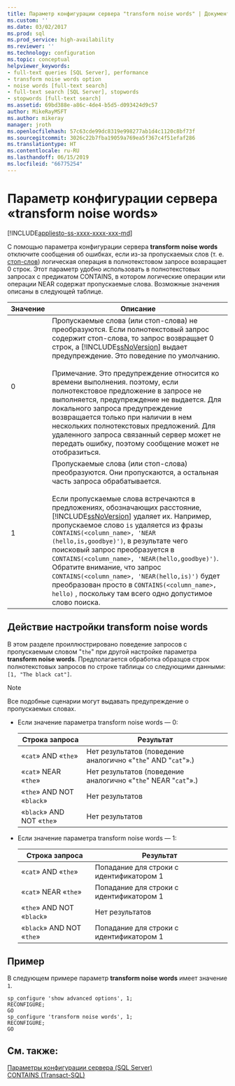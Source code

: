```yaml
---
title: Параметр конфигурации сервера "transform noise words" | Документы Майкрософт
ms.custom: ''
ms.date: 03/02/2017
ms.prod: sql
ms.prod_service: high-availability
ms.reviewer: ''
ms.technology: configuration
ms.topic: conceptual
helpviewer_keywords:
- full-text queries [SQL Server], performance
- transform noise words option
- noise words [full-text search]
- full-text search [SQL Server], stopwords
- stopwords [full-text search]
ms.assetid: 69bd388e-a86c-4de4-b5d5-d093424d9c57
author: MikeRayMSFT
ms.author: mikeray
manager: jroth
ms.openlocfilehash: 57c63cde99dc8319e998277ab1d4c1120c8bf73f
ms.sourcegitcommit: 3026c22b7fba19059a769ea5f367c4f51efaf286
ms.translationtype: HT
ms.contentlocale: ru-RU
ms.lasthandoff: 06/15/2019
ms.locfileid: "66775254"
---
```

# <a name="transform-noise-words-server-configuration-option"></a>Параметр конфигурации сервера «transform noise words»
[!INCLUDE[appliesto-ss-xxxx-xxxx-xxx-md](../../includes/appliesto-ss-xxxx-xxxx-xxx-md.md)]

  С помощью параметра конфигурации сервера **transform noise words** отключите сообщения об ошибках, если из-за пропускаемых слов (т. е. [стоп-слов](../../relational-databases/search/configure-and-manage-stopwords-and-stoplists-for-full-text-search.md)) логическая операция в полнотекстовом запросе возвращает 0 строк. Этот параметр удобно использовать в полнотекстовых запросах с предикатом CONTAINS, в котором логические операции или операции NEAR содержат пропускаемые слова. Возможные значения описаны в следующей таблице.  
  
|Значение|Описание|  
|-----------|-----------------|  
|0|Пропускаемые слова (или стоп-слова) не преобразуются. Если полнотекстовый запрос содержит стоп-слова, то запрос возвращает 0 строк, а [!INCLUDE[ssNoVersion](../../includes/ssnoversion-md.md)] выдает предупреждение. Это поведение по умолчанию.<br /><br /> Примечание. Это предупреждение относится ко времени выполнения. поэтому, если полнотекстовое предложение в запросе не выполняется, предупреждение не выдается. Для локального запроса предупреждение возвращается только при наличии в нем нескольких полнотекстовых предложений. Для удаленного запроса связанный сервер может не передать ошибку, поэтому сообщение может не отобразиться.|  
|1|Пропускаемые слова (или стоп-слова) преобразуются. Они пропускаются, а остальная часть запроса обрабатывается.<br /><br /> Если пропускаемые слова встречаются в предложениях, обозначающих расстояние, [!INCLUDE[ssNoVersion](../../includes/ssnoversion-md.md)] удаляет их. Например, пропускаемое слово `is` удаляется из фразы `CONTAINS(<column_name>, 'NEAR (hello,is,goodbye)')`, в результате чего поисковый запрос преобразуется в `CONTAINS(<column_name>, 'NEAR(hello,goodbye)')`. Обратите внимание, что запрос `CONTAINS(<column_name>, 'NEAR(hello,is)')` будет преобразован просто в `CONTAINS(<column_name>, hello)` , поскольку там всего одно допустимое слово поиска.|  
  
## <a name="effects-of-the-transform-noise-words-setting"></a>Действие настройки transform noise words  
 В этом разделе проиллюстрировано поведение запросов с пропускаемым словом "`the`" при другой настройке параметра **transform noise words**.  Предполагается обработка образцов строк полнотекстовых запросов по строке таблицы со следующими данными: `[1, "The black cat"]`.  
  
> [!NOTE]  
>  Все подобные сценарии могут выдавать предупреждение о пропускаемых словах.  
  
-   Если значение параметра transform noise words — 0:  
  
    |Строка запроса|Результат|  
    |------------------|------------|  
    |«`cat`» AND «`the`»|Нет результатов (поведение аналогично «"`the`" AND "`cat`"».)|  
    |«`cat`» NEAR «`the`»|Нет результатов (поведение аналогично «"`the`" NEAR "`cat`"».)|  
    |«`the`» AND NOT «`black`»|Нет результатов|  
    |«`black`» AND NOT «`the`»|Нет результатов|  
  
-   Если значение параметра transform noise words — 1:  
  
    |Строка запроса|Результат|  
    |------------------|------------|  
    |«`cat`» AND «`the`»|Попадание для строки с идентификатором 1|  
    |«`cat`» NEAR «`the`»|Попадание для строки с идентификатором 1|  
    |«`the`» AND NOT «`black`»|Нет результатов|  
    |«`black`» AND NOT «`the`»|Попадание для строки с идентификатором 1|  
  
## <a name="example"></a>Пример  
 В следующем примере параметр **transform noise words** имеет значение `1`.  
  
```  
sp_configure 'show advanced options', 1;  
RECONFIGURE;  
GO  
sp_configure 'transform noise words', 1;  
RECONFIGURE;  
GO  
```  
  
## <a name="see-also"></a>См. также:  
 [Параметры конфигурации сервера (SQL Server)](../../database-engine/configure-windows/server-configuration-options-sql-server.md)   
 [CONTAINS (Transact-SQL)](../../t-sql/queries/contains-transact-sql.md)  
  
  
